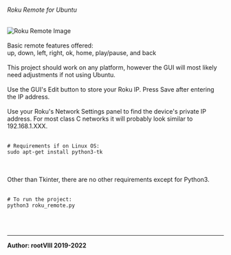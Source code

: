 ###### Roku Remote for Ubuntu
<img src="https://user-images ... ... TODO" alt="Roku Remote Image">
<br>
<br>
Basic remote features offered:<br>
up, down, left, right, ok, home, play/pause, and back
<br>
<br>
This project should work on any platform, however the GUI will most
likely need adjustments if not using Ubuntu.
<br>
<br>
Use the GUI's Edit button to store your Roku IP. Press Save after
entering the IP address.
<br><br>
Use your Roku's Network Settings panel to find the device's private IP address.
For most class C networks it will probably look similar to 192.168.1.XXX.
<br>
<br>
<pre><code># Requirements if on Linux OS:
sudo apt-get install python3-tk</code></pre>
<br>
<br>
Other than Tkinter, there are no other requirements except for Python3.
<br>
<br>
<pre><code># To run the project:
python3 roku_remote.py</code></pre>
<br>
<br>
<hr>
<b>Author: rootVIII 2019-2022</b><br>
